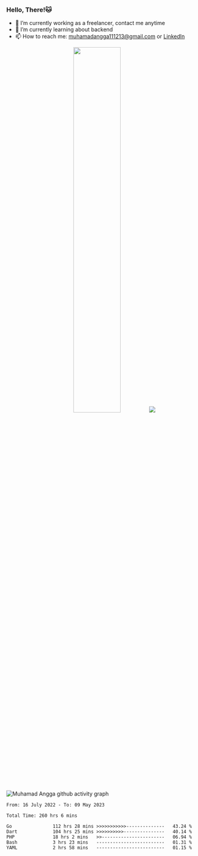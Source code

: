 
### Hello, There!🐱

- 🔭 I’m currently working as a freelancer, contact me anytime
- 🌱 I’m currently learning about backend
- 📫 How to reach me: [muhamadangga111213@gmail.com](mailto:muhamadangga111213@gmail.com) or [LinkedIn](https://www.linkedin.com/in/muhamad-angga)

<p align="center">
    <img width="49.5%" src="https://github-readme-stats.vercel.app/api?username=muhangga&count_private=true&theme=ocean_dark&show_icons=true" />
    &nbsp;
    <img src="https://github-readme-stats.vercel.app/api/top-langs/?username=muhangga&langs_count=8&layout=compact&theme=ocean_dark&show_icons=true" />
</p>

![Muhamad Angga github activity graph](https://github-readme-activity-graph.cyclic.app/graph?username=muhangga&custom_title=Angga&color=708090&theme=github-dark)


<!--START_SECTION:waka-->

```text
From: 16 July 2022 - To: 09 May 2023

Total Time: 260 hrs 6 mins

Go               112 hrs 28 mins >>>>>>>>>>>--------------   43.24 %
Dart             104 hrs 25 mins >>>>>>>>>>---------------   40.14 %
PHP              18 hrs 2 mins   >>-----------------------   06.94 %
Bash             3 hrs 23 mins   -------------------------   01.31 %
YAML             2 hrs 58 mins   -------------------------   01.15 %
```

<!--END_SECTION:waka-->
